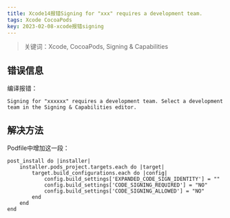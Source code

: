 ```yaml
---
title: Xcode14报错Signing for "xxx" requires a development team. 
tags: Xcode CocoaPods
key: 2023-02-08-xcode报错signing
---
```

> 关键词：Xcode, CocoaPods, Signing & Capabilities

## 错误信息

编译报错：

	Signing for "xxxxxx" requires a development team. Select a development team in the Signing & Capabilities editor.

## 解决方法

Podfile中增加这一段：

```
post_install do |installer|
    installer.pods_project.targets.each do |target|
        target.build_configurations.each do |config|
            config.build_settings['EXPANDED_CODE_SIGN_IDENTITY'] = ""
            config.build_settings['CODE_SIGNING_REQUIRED'] = "NO"
            config.build_settings['CODE_SIGNING_ALLOWED'] = "NO"
        end
    end
end
```

